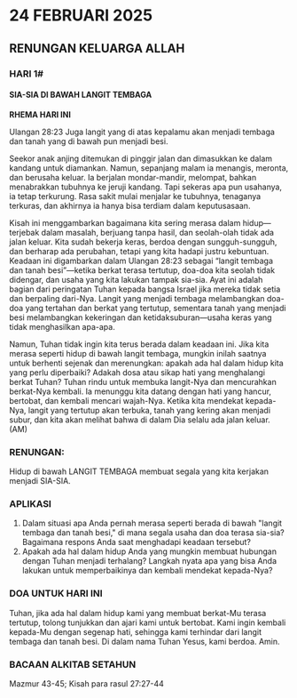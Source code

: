 # 24 FEBRUARI 2025

## RENUNGAN KELUARGA ALLAH

### HARI 1#

#### SIA-SIA DI BAWAH LANGIT TEMBAGA

**RHEMA HARI INI**

Ulangan 28:23 Juga langit yang di atas kepalamu akan menjadi tembaga dan tanah yang di bawah pun menjadi besi.

Seekor anak anjing ditemukan di pinggir jalan dan dimasukkan ke dalam kandang untuk diamankan. Namun, sepanjang malam ia menangis, meronta, dan berusaha keluar. Ia berjalan mondar-mandir, melompat, bahkan menabrakkan tubuhnya ke jeruji kandang. Tapi sekeras apa pun usahanya, ia tetap terkurung. Rasa sakit mulai menjalar ke tubuhnya, tenaganya terkuras, dan akhirnya ia hanya bisa terdiam dalam keputusasaan.

Kisah ini menggambarkan bagaimana kita sering merasa dalam hidup—terjebak dalam masalah, berjuang tanpa hasil, dan seolah-olah tidak ada jalan keluar. Kita sudah bekerja keras, berdoa dengan sungguh-sungguh, dan berharap ada perubahan, tetapi yang kita hadapi justru kebuntuan. Keadaan ini digambarkan dalam Ulangan 28:23 sebagai “langit tembaga dan tanah besi”—ketika berkat terasa tertutup, doa-doa kita seolah tidak didengar, dan usaha yang kita lakukan tampak sia-sia. Ayat ini adalah bagian dari peringatan Tuhan kepada bangsa Israel jika mereka tidak setia dan berpaling dari-Nya. Langit yang menjadi tembaga melambangkan doa-doa yang tertahan dan berkat yang tertutup, sementara tanah yang menjadi besi melambangkan kekeringan dan ketidaksuburan—usaha keras yang tidak menghasilkan apa-apa.

Namun, Tuhan tidak ingin kita terus berada dalam keadaan ini. Jika kita merasa seperti hidup di bawah langit tembaga, mungkin inilah saatnya untuk berhenti sejenak dan merenungkan: apakah ada hal dalam hidup kita yang perlu diperbaiki? Adakah dosa atau sikap hati yang menghalangi berkat Tuhan? Tuhan rindu untuk membuka langit-Nya dan mencurahkan berkat-Nya kembali. Ia menunggu kita datang dengan hati yang hancur, bertobat, dan kembali mencari wajah-Nya. Ketika kita mendekat kepada-Nya, langit yang tertutup akan terbuka, tanah yang kering akan menjadi subur, dan kita akan melihat bahwa di dalam Dia selalu ada jalan keluar. (AM)

### RENUNGAN:

Hidup di bawah LANGIT TEMBAGA membuat segala yang kita kerjakan menjadi SIA-SIA.

### APLIKASI

1. Dalam situasi apa Anda pernah merasa seperti berada di bawah "langit tembaga dan tanah besi," di mana segala usaha dan doa terasa sia-sia? Bagaimana respons Anda saat menghadapi keadaan tersebut?
2. Apakah ada hal dalam hidup Anda yang mungkin membuat hubungan dengan Tuhan menjadi terhalang? Langkah nyata apa yang bisa Anda lakukan untuk memperbaikinya dan kembali mendekat kepada-Nya?

### DOA UNTUK HARI INI

Tuhan, jika ada hal dalam hidup kami yang membuat berkat-Mu terasa tertutup, tolong tunjukkan dan ajari kami untuk bertobat. Kami ingin kembali kepada-Mu dengan segenap hati, sehingga kami terhindar dari langit tembaga dan tanah besi. Di dalam nama Tuhan Yesus, kami berdoa. Amin.

### BACAAN ALKITAB SETAHUN

Mazmur 43-45; Kisah para rasul 27:27-44
